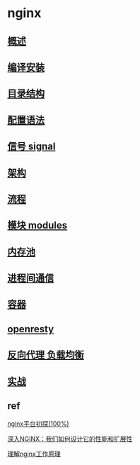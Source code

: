 # nginx

## [概述](nginx-overview.md)

## [编译安装](nginx-compile.md)

## [目录结构](nginx-file.md)

## [配置语法](nginx-config-grammer.md)

## [信号 signal](nginx-signal.md)

## [架构](nginx-arch.md)

## [流程](nginx-process.md)

## [模块 modules](nginx-modules.md)

## [内存池](nginx-pool.md)

## [进程间通信](nginx-process-communicate.md)

## [容器](nginx-container.md)

## [openresty](nginx-openresty.md)

## [反向代理 负载均衡](nginx-proxy.md)

## [实战](nginx-action.md)

## ref

[nginx平台初探(100%)](http://tengine.taobao.org/book/chapter_02.html#nginx)

[深入NGINX：我们如何设计它的性能和扩展性](https://www.cnblogs.com/chenjfblog/p/8715580.html)

[理解nginx工作原理](https://www.jianshu.com/p/6215e5d24553)
